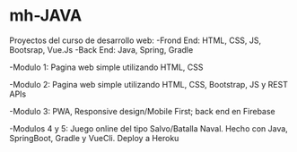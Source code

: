 # mh-JAVA
Proyectos del curso de desarrollo web:
  -Frond End: HTML, CSS, JS, Bootsrap, Vue.Js
  -Back End: Java, Spring, Gradle

-Modulo 1: Pagina web simple utilizando HTML, CSS

-Modulo 2: Pagina web simple utilizando HTML, CSS, Bootstrap, JS y REST APIs

-Modulo 3: PWA, Responsive design/Mobile First; back end en Firebase

-Modulos 4 y 5: Juego online del tipo Salvo/Batalla Naval. Hecho con Java, SpringBoot, Gradle y VueCli. Deploy a Heroku
